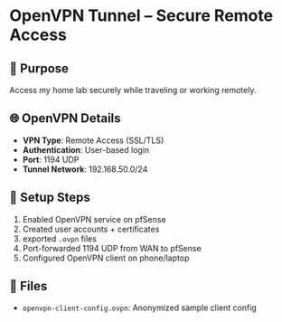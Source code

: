# OpenVPN Tunnel – Secure Remote Access

## 🔐 Purpose

Access my home lab securely while traveling or working remotely.

## 🌐 OpenVPN Details

- **VPN Type**: Remote Access (SSL/TLS)
- **Authentication**: User-based login
- **Port**: 1194 UDP
- **Tunnel Network**: 192.168.50.0/24
  
## 🧰 Setup Steps

1. Enabled OpenVPN service on pfSense
2. Created user accounts + certificates
3. exported `.ovpn` files
4. Port-forwarded 1194 UDP from WAN to pfSense
5. Configured OpenVPN client on phone/laptop

## 📁 Files

- `openvpn-client-config.ovpn`: Anonymized sample client config
